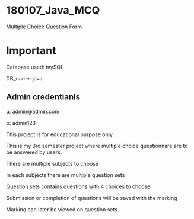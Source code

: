 # 180107_Java_MCQ
Multiple Choice Question Form

# Important
Database used: mySQL

DB_name: java

## Admin credentianls
u: admin@admin.com

p: admin123


This project is for educational purpose only

This is my 3rd semester project where multiple choice questionnare are to be answered by users.

There are multiple subjects to choose

In each subjects there are multiple question sets

Question sets contains questions with 4 choices to choose

Submission or completion of questions will be saved with the marking

Marking can later be viewed on question sets

